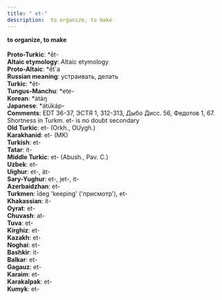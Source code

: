 ```yaml
---
title: " et-"
description:  to organize, to make
---
```

<p data-pagefind-weight="0.5">
<strong> to organize, to make</strong><br><br>
<strong>Proto-Turkic</strong>:  *ēt-<br>
<strong>Altaic etymology</strong>:  Altaic etymology<br>
<strong> Proto-Altaic</strong>:  *ḗt`a<br>
<strong>Russian meaning</strong>:  устраивать, делать<br>
<strong>Turkic</strong>:  *ēt-<br>
<strong>Tungus-Manchu</strong>:  *ete-<br>
<strong>Korean</strong>:  *àtáŋ<br>
<strong>Japanese</strong>:  *átúkáp-<br>
<strong>Comments</strong>:  EDT 36-37, ЭСТЯ 1, 312-313, Дыбо Дисс. 56, Федотов 1, 67. Shortness in Turkm. et- is no doubt secondary<br>
<strong>Old Turkic</strong>:  et- (Orkh., OUygh.)<br>
<strong>Karakhanid</strong>:  et- (MK)<br>
<strong>Turkish</strong>:  et-<br>
<strong>Tatar</strong>:  it-<br>
<strong>Middle Turkic</strong>:  et- (Abush., Pav. C.)<br>
<strong>Uzbek</strong>:  et-<br>
<strong>Uighur</strong>:  et-, ät-<br>
<strong>Sary-Yughur</strong>:  et-, jet-, it-<br>
<strong>Azerbaidzhan</strong>:  et-<br>
<strong>Turkmen</strong>:  īdeg 'keeping' ('присмотр'), et-<br>
<strong>Khakassian</strong>:  it-<br>
<strong>Oyrat</strong>:  et-<br>
<strong>Chuvash</strong>:  at-<br>
<strong>Tuva</strong>:  et-<br>
<strong>Kirghiz</strong>:  et-<br>
<strong>Kazakh</strong>:  et-<br>
<strong>Noghai</strong>:  et-<br>
<strong>Bashkir</strong>:  it-<br>
<strong>Balkar</strong>:  et-<br>
<strong>Gagauz</strong>:  et-<br>
<strong>Karaim</strong>:  et-<br>
<strong>Karakalpak</strong>:  et-<br>
<strong>Kumyk</strong>:  et-<br>

</p>
